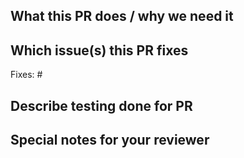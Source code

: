 ## What this PR does / why we need it
<!--
Add a detailed explanation of what this PR does and why it is needed.
-->

## Which issue(s) this PR fixes
<!--
Usage: `Fixes #<issue number>`, or `Fixes (paste link of issue)`.
-->
Fixes: #

## Describe testing done for PR
<!--
Example: I ran the application and it produced the desired output.
-->

## Special notes for your reviewer
<!--
Add any things that reviewers should be aware of as they review
your PR.

Example: Please verify how I handled foo aligns with overall plan.
-->
